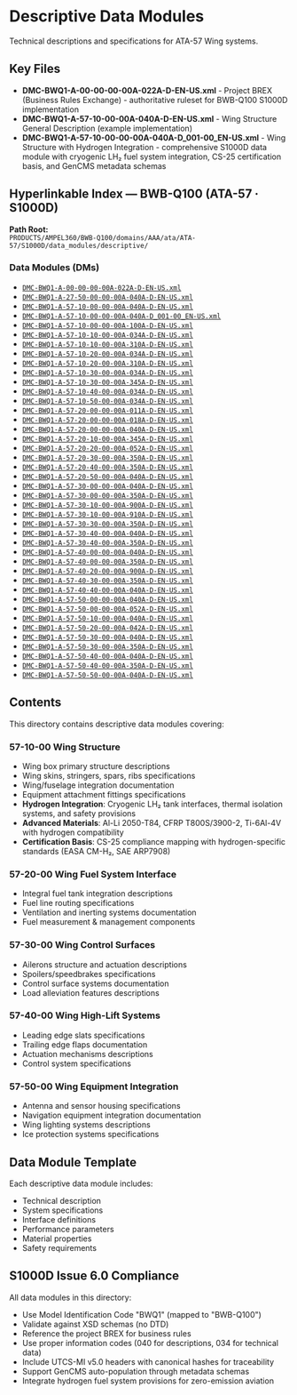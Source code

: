 # Descriptive Data Modules

Technical descriptions and specifications for ATA-57 Wing systems.

## Key Files

- **DMC-BWQ1-A-00-00-00-00A-022A-D-EN-US.xml** - Project BREX (Business Rules Exchange) - authoritative ruleset for BWB-Q100 S1000D implementation
- **DMC-BWQ1-A-57-10-00-00A-040A-D-EN-US.xml** - Wing Structure General Description (example implementation)
- **DMC-BWQ1-A-57-10-00-00-00A-040A-D_001-00_EN-US.xml** - Wing Structure with Hydrogen Integration - comprehensive S1000D data module with cryogenic LH₂ fuel system integration, CS-25 certification basis, and GenCMS metadata schemas

## Hyperlinkable Index — BWB-Q100 (ATA-57 · S1000D)

**Path Root:**  
`PRODUCTS/AMPEL360/BWB-Q100/domains/AAA/ata/ATA-57/S1000D/data_modules/descriptive/`

### Data Modules (DMs)

- [`DMC-BWQ1-A-00-00-00-00A-022A-D-EN-US.xml`](PRODUCTS/AMPEL360/BWB-Q100/domains/AAA/ata/ATA-57/S1000D/data_modules/descriptive/DMC-BWQ1-A-00-00-00-00A-022A-D-EN-US.xml)
- [`DMC-BWQ1-A-27-50-00-00-00A-040A-D-EN-US.xml`](PRODUCTS/AMPEL360/BWB-Q100/domains/AAA/ata/ATA-57/S1000D/data_modules/descriptive/DMC-BWQ1-A-27-50-00-00-00A-040A-D-EN-US.xml)
- [`DMC-BWQ1-A-57-10-00-00-00A-040A-D-EN-US.xml`](PRODUCTS/AMPEL360/BWB-Q100/domains/AAA/ata/ATA-57/S1000D/data_modules/descriptive/DMC-BWQ1-A-57-10-00-00-00A-040A-D-EN-US.xml)
- [`DMC-BWQ1-A-57-10-00-00-00A-040A-D_001-00_EN-US.xml`](PRODUCTS/AMPEL360/BWB-Q100/domains/AAA/ata/ATA-57/S1000D/data_modules/descriptive/DMC-BWQ1-A-57-10-00-00-00A-040A-D_001-00_EN-US.xml)
- [`DMC-BWQ1-A-57-10-00-00-00A-100A-D-EN-US.xml`](PRODUCTS/AMPEL360/BWB-Q100/domains/AAA/ata/ATA-57/S1000D/data_modules/descriptive/DMC-BWQ1-A-57-10-00-00-00A-100A-D-EN-US.xml)
- [`DMC-BWQ1-A-57-10-10-00-00A-034A-D-EN-US.xml`](PRODUCTS/AMPEL360/BWB-Q100/domains/AAA/ata/ATA-57/S1000D/data_modules/descriptive/DMC-BWQ1-A-57-10-10-00-00A-034A-D-EN-US.xml)
- [`DMC-BWQ1-A-57-10-10-00-00A-310A-D-EN-US.xml`](PRODUCTS/AMPEL360/BWB-Q100/domains/AAA/ata/ATA-57/S1000D/data_modules/descriptive/DMC-BWQ1-A-57-10-10-00-00A-310A-D-EN-US.xml)
- [`DMC-BWQ1-A-57-10-20-00-00A-034A-D-EN-US.xml`](PRODUCTS/AMPEL360/BWB-Q100/domains/AAA/ata/ATA-57/S1000D/data_modules/descriptive/DMC-BWQ1-A-57-10-20-00-00A-034A-D-EN-US.xml)
- [`DMC-BWQ1-A-57-10-20-00-00A-310A-D-EN-US.xml`](PRODUCTS/AMPEL360/BWB-Q100/domains/AAA/ata/ATA-57/S1000D/data_modules/descriptive/DMC-BWQ1-A-57-10-20-00-00A-310A-D-EN-US.xml)
- [`DMC-BWQ1-A-57-10-30-00-00A-034A-D-EN-US.xml`](PRODUCTS/AMPEL360/BWB-Q100/domains/AAA/ata/ATA-57/S1000D/data_modules/descriptive/DMC-BWQ1-A-57-10-30-00-00A-034A-D-EN-US.xml)
- [`DMC-BWQ1-A-57-10-30-00-00A-345A-D-EN-US.xml`](PRODUCTS/AMPEL360/BWB-Q100/domains/AAA/ata/ATA-57/S1000D/data_modules/descriptive/DMC-BWQ1-A-57-10-30-00-00A-345A-D-EN-US.xml)
- [`DMC-BWQ1-A-57-10-40-00-00A-034A-D-EN-US.xml`](PRODUCTS/AMPEL360/BWB-Q100/domains/AAA/ata/ATA-57/S1000D/data_modules/descriptive/DMC-BWQ1-A-57-10-40-00-00A-034A-D-EN-US.xml)
- [`DMC-BWQ1-A-57-10-50-00-00A-034A-D-EN-US.xml`](PRODUCTS/AMPEL360/BWB-Q100/domains/AAA/ata/ATA-57/S1000D/data_modules/descriptive/DMC-BWQ1-A-57-10-50-00-00A-034A-D-EN-US.xml)
- [`DMC-BWQ1-A-57-20-00-00-00A-011A-D-EN-US.xml`](PRODUCTS/AMPEL360/BWB-Q100/domains/AAA/ata/ATA-57/S1000D/data_modules/descriptive/DMC-BWQ1-A-57-20-00-00-00A-011A-D-EN-US.xml)
- [`DMC-BWQ1-A-57-20-00-00-00A-018A-D-EN-US.xml`](PRODUCTS/AMPEL360/BWB-Q100/domains/AAA/ata/ATA-57/S1000D/data_modules/descriptive/DMC-BWQ1-A-57-20-00-00-00A-018A-D-EN-US.xml)
- [`DMC-BWQ1-A-57-20-00-00-00A-040A-D-EN-US.xml`](PRODUCTS/AMPEL360/BWB-Q100/domains/AAA/ata/ATA-57/S1000D/data_modules/descriptive/DMC-BWQ1-A-57-20-00-00-00A-040A-D-EN-US.xml)
- [`DMC-BWQ1-A-57-20-10-00-00A-345A-D-EN-US.xml`](PRODUCTS/AMPEL360/BWB-Q100/domains/AAA/ata/ATA-57/S1000D/data_modules/descriptive/DMC-BWQ1-A-57-20-10-00-00A-345A-D-EN-US.xml)
- [`DMC-BWQ1-A-57-20-20-00-00A-052A-D-EN-US.xml`](PRODUCTS/AMPEL360/BWB-Q100/domains/AAA/ata/ATA-57/S1000D/data_modules/descriptive/DMC-BWQ1-A-57-20-20-00-00A-052A-D-EN-US.xml)
- [`DMC-BWQ1-A-57-20-30-00-00A-350A-D-EN-US.xml`](PRODUCTS/AMPEL360/BWB-Q100/domains/AAA/ata/ATA-57/S1000D/data_modules/descriptive/DMC-BWQ1-A-57-20-30-00-00A-350A-D-EN-US.xml)
- [`DMC-BWQ1-A-57-20-40-00-00A-350A-D-EN-US.xml`](PRODUCTS/AMPEL360/BWB-Q100/domains/AAA/ata/ATA-57/S1000D/data_modules/descriptive/DMC-BWQ1-A-57-20-40-00-00A-350A-D-EN-US.xml)
- [`DMC-BWQ1-A-57-20-50-00-00A-040A-D-EN-US.xml`](PRODUCTS/AMPEL360/BWB-Q100/domains/AAA/ata/ATA-57/S1000D/data_modules/descriptive/DMC-BWQ1-A-57-20-50-00-00A-040A-D-EN-US.xml)
- [`DMC-BWQ1-A-57-30-00-00-00A-040A-D-EN-US.xml`](PRODUCTS/AMPEL360/BWB-Q100/domains/AAA/ata/ATA-57/S1000D/data_modules/descriptive/DMC-BWQ1-A-57-30-00-00-00A-040A-D-EN-US.xml)
- [`DMC-BWQ1-A-57-30-00-00-00A-350A-D-EN-US.xml`](PRODUCTS/AMPEL360/BWB-Q100/domains/AAA/ata/ATA-57/S1000D/data_modules/descriptive/DMC-BWQ1-A-57-30-00-00-00A-350A-D-EN-US.xml)
- [`DMC-BWQ1-A-57-30-10-00-00A-900A-D-EN-US.xml`](PRODUCTS/AMPEL360/BWB-Q100/domains/AAA/ata/ATA-57/S1000D/data_modules/descriptive/DMC-BWQ1-A-57-30-10-00-00A-900A-D-EN-US.xml)
- [`DMC-BWQ1-A-57-30-10-00-00A-910A-D-EN-US.xml`](PRODUCTS/AMPEL360/BWB-Q100/domains/AAA/ata/ATA-57/S1000D/data_modules/descriptive/DMC-BWQ1-A-57-30-10-00-00A-910A-D-EN-US.xml)
- [`DMC-BWQ1-A-57-30-30-00-00A-350A-D-EN-US.xml`](PRODUCTS/AMPEL360/BWB-Q100/domains/AAA/ata/ATA-57/S1000D/data_modules/descriptive/DMC-BWQ1-A-57-30-30-00-00A-350A-D-EN-US.xml)
- [`DMC-BWQ1-A-57-30-40-00-00A-040A-D-EN-US.xml`](PRODUCTS/AMPEL360/BWB-Q100/domains/AAA/ata/ATA-57/S1000D/data_modules/descriptive/DMC-BWQ1-A-57-30-40-00-00A-040A-D-EN-US.xml)
- [`DMC-BWQ1-A-57-30-40-00-00A-350A-D-EN-US.xml`](PRODUCTS/AMPEL360/BWB-Q100/domains/AAA/ata/ATA-57/S1000D/data_modules/descriptive/DMC-BWQ1-A-57-30-40-00-00A-350A-D-EN-US.xml)
- [`DMC-BWQ1-A-57-40-00-00-00A-040A-D-EN-US.xml`](PRODUCTS/AMPEL360/BWB-Q100/domains/AAA/ata/ATA-57/S1000D/data_modules/descriptive/DMC-BWQ1-A-57-40-00-00-00A-040A-D-EN-US.xml)
- [`DMC-BWQ1-A-57-40-00-00-00A-350A-D-EN-US.xml`](PRODUCTS/AMPEL360/BWB-Q100/domains/AAA/ata/ATA-57/S1000D/data_modules/descriptive/DMC-BWQ1-A-57-40-00-00-00A-350A-D-EN-US.xml)
- [`DMC-BWQ1-A-57-40-20-00-00A-900A-D-EN-US.xml`](PRODUCTS/AMPEL360/BWB-Q100/domains/AAA/ata/ATA-57/S1000D/data_modules/descriptive/DMC-BWQ1-A-57-40-20-00-00A-900A-D-EN-US.xml)
- [`DMC-BWQ1-A-57-40-30-00-00A-350A-D-EN-US.xml`](PRODUCTS/AMPEL360/BWB-Q100/domains/AAA/ata/ATA-57/S1000D/data_modules/descriptive/DMC-BWQ1-A-57-40-30-00-00A-350A-D-EN-US.xml)
- [`DMC-BWQ1-A-57-40-40-00-00A-040A-D-EN-US.xml`](PRODUCTS/AMPEL360/BWB-Q100/domains/AAA/ata/ATA-57/S1000D/data_modules/descriptive/DMC-BWQ1-A-57-40-40-00-00A-040A-D-EN-US.xml)
- [`DMC-BWQ1-A-57-50-00-00-00A-040A-D-EN-US.xml`](PRODUCTS/AMPEL360/BWB-Q100/domains/AAA/ata/ATA-57/S1000D/data_modules/descriptive/DMC-BWQ1-A-57-50-00-00-00A-040A-D-EN-US.xml)
- [`DMC-BWQ1-A-57-50-00-00-00A-052A-D-EN-US.xml`](PRODUCTS/AMPEL360/BWB-Q100/domains/AAA/ata/ATA-57/S1000D/data_modules/descriptive/DMC-BWQ1-A-57-50-00-00-00A-052A-D-EN-US.xml)
- [`DMC-BWQ1-A-57-50-10-00-00A-040A-D-EN-US.xml`](PRODUCTS/AMPEL360/BWB-Q100/domains/AAA/ata/ATA-57/S1000D/data_modules/descriptive/DMC-BWQ1-A-57-50-10-00-00A-040A-D-EN-US.xml)
- [`DMC-BWQ1-A-57-50-20-00-00A-042A-D-EN-US.xml`](PRODUCTS/AMPEL360/BWB-Q100/domains/AAA/ata/ATA-57/S1000D/data_modules/descriptive/DMC-BWQ1-A-57-50-20-00-00A-042A-D-EN-US.xml)
- [`DMC-BWQ1-A-57-50-30-00-00A-040A-D-EN-US.xml`](PRODUCTS/AMPEL360/BWB-Q100/domains/AAA/ata/ATA-57/S1000D/data_modules/descriptive/DMC-BWQ1-A-57-50-30-00-00A-040A-D-EN-US.xml)
- [`DMC-BWQ1-A-57-50-30-00-00A-350A-D-EN-US.xml`](PRODUCTS/AMPEL360/BWB-Q100/domains/AAA/ata/ATA-57/S1000D/data_modules/descriptive/DMC-BWQ1-A-57-50-30-00-00A-350A-D-EN-US.xml)
- [`DMC-BWQ1-A-57-50-40-00-00A-040A-D-EN-US.xml`](PRODUCTS/AMPEL360/BWB-Q100/domains/AAA/ata/ATA-57/S1000D/data_modules/descriptive/DMC-BWQ1-A-57-50-40-00-00A-040A-D-EN-US.xml)
- [`DMC-BWQ1-A-57-50-40-00-00A-350A-D-EN-US.xml`](PRODUCTS/AMPEL360/BWB-Q100/domains/AAA/ata/ATA-57/S1000D/data_modules/descriptive/DMC-BWQ1-A-57-50-40-00-00A-350A-D-EN-US.xml)
- [`DMC-BWQ1-A-57-50-50-00-00A-040A-D-EN-US.xml`](PRODUCTS/AMPEL360/BWB-Q100/domains/AAA/ata/ATA-57/S1000D/data_modules/descriptive/DMC-BWQ1-A-57-50-50-00-00A-040A-D-EN-US.xml)




## Contents

This directory contains descriptive data modules covering:

### 57-10-00 Wing Structure
- Wing box primary structure descriptions
- Wing skins, stringers, spars, ribs specifications
- Wing/fuselage integration documentation
- Equipment attachment fittings specifications
- **Hydrogen Integration**: Cryogenic LH₂ tank interfaces, thermal isolation systems, and safety provisions
- **Advanced Materials**: Al-Li 2050-T84, CFRP T800S/3900-2, Ti-6Al-4V with hydrogen compatibility
- **Certification Basis**: CS-25 compliance mapping with hydrogen-specific standards (EASA CM-H₂, SAE ARP7908)

### 57-20-00 Wing Fuel System Interface  
- Integral fuel tank integration descriptions
- Fuel line routing specifications
- Ventilation and inerting systems documentation
- Fuel measurement & management components

### 57-30-00 Wing Control Surfaces
- Ailerons structure and actuation descriptions
- Spoilers/speedbrakes specifications
- Control surface systems documentation
- Load alleviation features descriptions

### 57-40-00 Wing High-Lift Systems
- Leading edge slats specifications
- Trailing edge flaps documentation
- Actuation mechanisms descriptions
- Control system specifications

### 57-50-00 Wing Equipment Integration
- Antenna and sensor housing specifications
- Navigation equipment integration documentation
- Wing lighting systems descriptions
- Ice protection systems specifications

## Data Module Template

Each descriptive data module includes:
- Technical description
- System specifications
- Interface definitions
- Performance parameters
- Material properties
- Safety requirements

## S1000D Issue 6.0 Compliance

All data modules in this directory:
- Use Model Identification Code "BWQ1" (mapped to "BWB-Q100")
- Validate against XSD schemas (no DTD)
- Reference the project BREX for business rules
- Use proper information codes (040 for descriptions, 034 for technical data)
- Include UTCS-MI v5.0 headers with canonical hashes for traceability
- Support GenCMS auto-population through metadata schemas
- Integrate hydrogen fuel system provisions for zero-emission aviation

